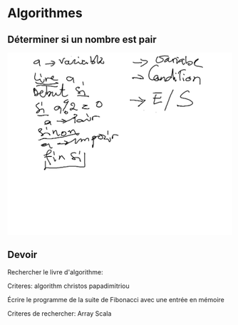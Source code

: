 # Algorithmes


## Déterminer si un nombre est pair
![alt src](https://github.com/CollegeBoreal/INF1042-17H/blob/master/2.WorkSheet/algo-pair.png)

## Devoir

Rechercher le livre d'algorithme:

Criteres: algorithm christos papadimitriou

Écrire le programme de la suite de Fibonacci avec une entrée en mémoire

Criteres de rechercher: Array Scala


